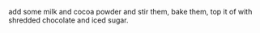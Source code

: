 add some milk and cocoa powder and stir them, bake them, top it of with shredded chocolate and iced sugar.